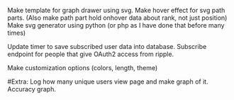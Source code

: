 Make template for graph drawer using svg.
Make hover effect for svg path parts. (Also make path part hold onhover data about rank, not just position)
Make svg generator using python (or php as I have done that before many times)

Update timer to save subscribed user data into database.
Subscribe endpoint for people that give OAuth2 access from ripple.

Make customization options (colors, length, theme)


#Extra:
Log how many unique users view page and make graph of it.
Accuracy graph.
